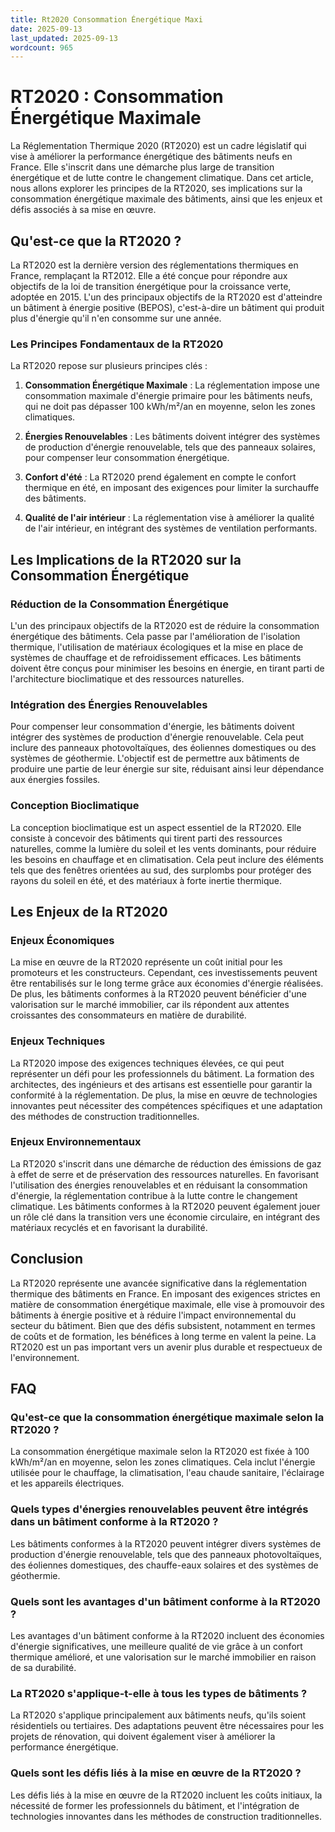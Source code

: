 ```yaml
---
title: Rt2020 Consommation Énergétique Maxi
date: 2025-09-13
last_updated: 2025-09-13
wordcount: 965
---
```


# RT2020 : Consommation Énergétique Maximale

La Réglementation Thermique 2020 (RT2020) est un cadre législatif qui vise à améliorer la performance énergétique des bâtiments neufs en France. Elle s'inscrit dans une démarche plus large de transition énergétique et de lutte contre le changement climatique. Dans cet article, nous allons explorer les principes de la RT2020, ses implications sur la consommation énergétique maximale des bâtiments, ainsi que les enjeux et défis associés à sa mise en œuvre.

## Qu'est-ce que la RT2020 ?

La RT2020 est la dernière version des réglementations thermiques en France, remplaçant la RT2012. Elle a été conçue pour répondre aux objectifs de la loi de transition énergétique pour la croissance verte, adoptée en 2015. L'un des principaux objectifs de la RT2020 est d'atteindre un bâtiment à énergie positive (BEPOS), c'est-à-dire un bâtiment qui produit plus d'énergie qu'il n'en consomme sur une année.

### Les Principes Fondamentaux de la RT2020

La RT2020 repose sur plusieurs principes clés :

1. **Consommation Énergétique Maximale** : La réglementation impose une consommation maximale d'énergie primaire pour les bâtiments neufs, qui ne doit pas dépasser 100 kWh/m²/an en moyenne, selon les zones climatiques.
  
2. **Énergies Renouvelables** : Les bâtiments doivent intégrer des systèmes de production d'énergie renouvelable, tels que des panneaux solaires, pour compenser leur consommation énergétique.

3. **Confort d'été** : La RT2020 prend également en compte le confort thermique en été, en imposant des exigences pour limiter la surchauffe des bâtiments.

4. **Qualité de l'air intérieur** : La réglementation vise à améliorer la qualité de l'air intérieur, en intégrant des systèmes de ventilation performants.

## Les Implications de la RT2020 sur la Consommation Énergétique

### Réduction de la Consommation Énergétique

L'un des principaux objectifs de la RT2020 est de réduire la consommation énergétique des bâtiments. Cela passe par l'amélioration de l'isolation thermique, l'utilisation de matériaux écologiques et la mise en place de systèmes de chauffage et de refroidissement efficaces. Les bâtiments doivent être conçus pour minimiser les besoins en énergie, en tirant parti de l'architecture bioclimatique et des ressources naturelles.

### Intégration des Énergies Renouvelables

Pour compenser leur consommation d'énergie, les bâtiments doivent intégrer des systèmes de production d'énergie renouvelable. Cela peut inclure des panneaux photovoltaïques, des éoliennes domestiques ou des systèmes de géothermie. L'objectif est de permettre aux bâtiments de produire une partie de leur énergie sur site, réduisant ainsi leur dépendance aux énergies fossiles.

### Conception Bioclimatique

La conception bioclimatique est un aspect essentiel de la RT2020. Elle consiste à concevoir des bâtiments qui tirent parti des ressources naturelles, comme la lumière du soleil et les vents dominants, pour réduire les besoins en chauffage et en climatisation. Cela peut inclure des éléments tels que des fenêtres orientées au sud, des surplombs pour protéger des rayons du soleil en été, et des matériaux à forte inertie thermique.

## Les Enjeux de la RT2020

### Enjeux Économiques

La mise en œuvre de la RT2020 représente un coût initial pour les promoteurs et les constructeurs. Cependant, ces investissements peuvent être rentabilisés sur le long terme grâce aux économies d'énergie réalisées. De plus, les bâtiments conformes à la RT2020 peuvent bénéficier d'une valorisation sur le marché immobilier, car ils répondent aux attentes croissantes des consommateurs en matière de durabilité.

### Enjeux Techniques

La RT2020 impose des exigences techniques élevées, ce qui peut représenter un défi pour les professionnels du bâtiment. La formation des architectes, des ingénieurs et des artisans est essentielle pour garantir la conformité à la réglementation. De plus, la mise en œuvre de technologies innovantes peut nécessiter des compétences spécifiques et une adaptation des méthodes de construction traditionnelles.

### Enjeux Environnementaux

La RT2020 s'inscrit dans une démarche de réduction des émissions de gaz à effet de serre et de préservation des ressources naturelles. En favorisant l'utilisation des énergies renouvelables et en réduisant la consommation d'énergie, la réglementation contribue à la lutte contre le changement climatique. Les bâtiments conformes à la RT2020 peuvent également jouer un rôle clé dans la transition vers une économie circulaire, en intégrant des matériaux recyclés et en favorisant la durabilité.

## Conclusion

La RT2020 représente une avancée significative dans la réglementation thermique des bâtiments en France. En imposant des exigences strictes en matière de consommation énergétique maximale, elle vise à promouvoir des bâtiments à énergie positive et à réduire l'impact environnemental du secteur du bâtiment. Bien que des défis subsistent, notamment en termes de coûts et de formation, les bénéfices à long terme en valent la peine. La RT2020 est un pas important vers un avenir plus durable et respectueux de l'environnement.

## FAQ

### Qu'est-ce que la consommation énergétique maximale selon la RT2020 ?

La consommation énergétique maximale selon la RT2020 est fixée à 100 kWh/m²/an en moyenne, selon les zones climatiques. Cela inclut l'énergie utilisée pour le chauffage, la climatisation, l'eau chaude sanitaire, l'éclairage et les appareils électriques.

### Quels types d'énergies renouvelables peuvent être intégrés dans un bâtiment conforme à la RT2020 ?

Les bâtiments conformes à la RT2020 peuvent intégrer divers systèmes de production d'énergie renouvelable, tels que des panneaux photovoltaïques, des éoliennes domestiques, des chauffe-eaux solaires et des systèmes de géothermie.

### Quels sont les avantages d'un bâtiment conforme à la RT2020 ?

Les avantages d'un bâtiment conforme à la RT2020 incluent des économies d'énergie significatives, une meilleure qualité de vie grâce à un confort thermique amélioré, et une valorisation sur le marché immobilier en raison de sa durabilité.

### La RT2020 s'applique-t-elle à tous les types de bâtiments ?

La RT2020 s'applique principalement aux bâtiments neufs, qu'ils soient résidentiels ou tertiaires. Des adaptations peuvent être nécessaires pour les projets de rénovation, qui doivent également viser à améliorer la performance énergétique.

### Quels sont les défis liés à la mise en œuvre de la RT2020 ?

Les défis liés à la mise en œuvre de la RT2020 incluent les coûts initiaux, la nécessité de former les professionnels du bâtiment, et l'intégration de technologies innovantes dans les méthodes de construction traditionnelles.